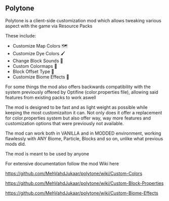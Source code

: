 ## Polytone
Polytone is a client-side customization mod which allows tweaking various aspect with the game via Resource Packs

These include:

* Customize Map Colors 🗺️
* Customize Dye Colors 🖌️
* Change Block Sounds 🎵
* Custom Colormaps 🎨
* Block Offset Type 📐
* Customize Biome Effects 🌊

For some things the mod also offers backwards compatibility with the system previously offered by Optifine (color.properties file), allowing said features from existing packs to work aswell

The mod is designed to be fast and as light weight as possible while keeping the most customizaiton it can. 
Not only does it offer a replacement for color.properties system but also offer way, way more features and customization options that were previously not available.

The mod can work both in VANILLA and in MODDED environment, working flawlessly with ANY Biome, Particle, Blocks and so on, unlike what previous mods did.

The mod is meant to be used by anyone


For extensive documentation follow the mod Wiki here

https://github.com/MehVahdJukaar/polytone/wiki/Custom-Colors

https://github.com/MehVahdJukaar/polytone/wiki/Custom-Block-Properties

https://github.com/MehVahdJukaar/polytone/wiki/Custom-Biome-Effects
